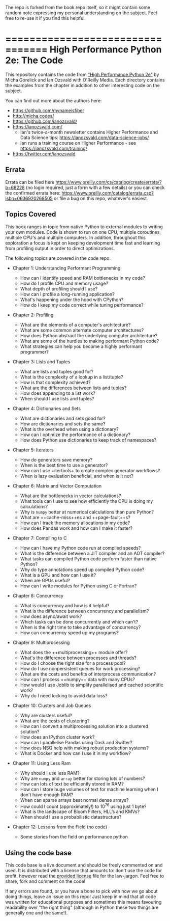 The repo is forked from the book repo itself, 
so it might contain some random note expressing my personal understanding
on the subject.
Feel free to re-use it if you find this helpful.

=================================
High Performance Python 2e: The Code
=================================

This repository contains the code from ["High Performance
Python 2e"](http://shop.oreilly.com/product/0636920268505.do) by Micha Gorelick
and Ian Ozsvald with O'Reilly Media.  Each directory contains the examples from
the chapter in addition to other interesting code on the subject.

You can find out more about the authors here:

* https://github.com/mynameisfiber
* http://micha.codes/
* https://github.com/ianozsvald/
* https://ianozsvald.com/
  * Ian's twice-a-month newsletter contains Higher Performance and Data Science tips: https://ianozsvald.com/data-science-jobs/
  * Ian runs a training course on Higher Performance - see https://ianozsvald.com/training/
* https://twitter.com/ianozsvald

Errata
------

Errata can be filed here https://www.oreilly.com/cs/catalog/create/errata/?b=68228 (no login required, just a form with a few details) or you can check the confirmed errata here: https://www.oreilly.com/catalog/errata.csp?isbn=0636920268505 or file a bug on this repo, whatever's easiest.


Topics Covered
--------------

This book ranges in topic from native Python to external modules to writing your
own modules.  Code is shown to run on one CPU, multiple coroutines, multiple
CPU's and multiple computers.  In addition, throughout this exploration a focus
is kept on keeping development time fast and learning from profiling output in
order to direct optimizations.

The following topics are covered in the code repo:


- Chapter 1: Understanding Performant Programming
    * How can I identify speed and RAM bottlenecks in my code?
    * How do I profile CPU and memory usage?
    * What depth of profiling should I use?
    * How can I profile a long-running application?
    * What's happening under the hood with CPython?
    * How do I keep my code correct while tuning performance?

- Chapter 2: Profiling
    * What are the elements of a computer's architecture?
    * What are some common alternate computer architectures?
    * How does Python abstract the underlying computer architecture?
    * What are some of the hurdles to making performant Python code?
    * What strategies can help you become a highly performant programmer?

- Chapter 3: Lists and Tuples
    * What are lists and tuples good for?
    * What is the complexity of a lookup in a list/tuple?
    * How is that complexity achieved?
    * What are the differences between lists and tuples?
    * How does appending to a list work?
    * When should I use lists and tuples?

- Chapter 4: Dictionaries and Sets
    * What are dictionaries and sets good for?
    * How are dictionaries and sets the same?
    * What is the overhead when using a dictionary?
    * How can I optimize the performance of a dictionary?
    * How does Python use dictionaries to keep track of namespaces?

- Chapter 5: Iterators
    * How do generators save memory?
    * When is the best time to use a generator?
    * How can I use +itertools+ to create complex generator workflows?
    * When is lazy evaluation beneficial, and when is it not?

- Chapter 6: Matrix and Vector Computation
    * What are the bottlenecks in vector calculations?
    * What tools can I use to see how efficiently the CPU is doing my calculations?
    * Why is `numpy` better at numerical calculations than pure Python?
    * What are ++cache-miss++es and ++page-fault++s?
    * How can I track the memory allocations in my code?
    * How does Pandas work and how can I make it faster?

- Chapter 7: Compiling to C
    * How can I have my Python code run at compiled speeds?
    * What is the difference between a JIT compiler and an AOT compiler?
    * What tasks can compiled Python code perform faster than native Python?
    * Why do type annotations speed up compiled Python code?
    * What is a GPU and how can I use it?
    * When are GPUs useful?
    * How can I write modules for Python using C or Fortran?

- Chapter 8: Concurrency
    * What is concurrency and how is it helpful?
    * What is the difference between concurrency and parallelism?
    * How does async/await work?
    * Which tasks can be done concurrently and which can't?
    * When is the right time to take advantage of concurrency?
    * How can concurrency speed up my programs?

- Chapter 9: Multiprocessing
    * What does the ++multiprocessing++ module offer?
    * What's the difference between processes and threads?
    * How do I choose the right size for a process pool?
    * How do I use nonpersistent queues for work processing?
    * What are the costs and benefits of interprocess communication?
    * How can I process ++numpy++ data with many CPUs?
    * How would I use Joblib to simplify parallelised and cached scientific work?
    * Why do I need locking to avoid data loss?

- Chapter 10: Clusters and Job Queues
    * Why are clusters useful? 
    * What are the costs of clustering?
    * How can I convert a multiprocessing solution into a clustered solution?
    * How does an IPython cluster work?
    * How can I parallelise Pandas using Dask and Swifter?
    * How does NSQ help with making robust production systems?
    * What is Docker and how can I use it in my workflow?

- Chapter 11: Using Less Ram
    * Why should I use less RAM?
    * Why are `numpy` and `array` better for storing lots of numbers?
    * How can lots of text be efficiently stored in RAM?
    * How can I store huge volumes of text for machine learning when I don't have enough RAM?
    * When can sparse arrays beat normal dense arrays? 
    * How could I count (approximately!) to 10<sup>76</sup> using just 1 byte?
    * What is the landscape of Bloom Filters, HLL’s and KMVs?
    * When should I use a probabilistic datastructure?

- Chapter 12: Lessons from the Field (no code)
    * Some stories from the field on performance python


Using the code base
-------------------

This code base is a live document and should be freely commented on and used.
It is distributed with a license that amounts to: don't use the code for
profit, however read the [provided license](LICENSE.md) file for the
law-jargon.  Feel free to share, fork and comment on the code!

If any errors are found, or you have a bone to pick with how we go about doing
things, leave an issue on this repo!  Just keep in mind that all code was
written for educational purposes and sometimes this means favouring readability
over "the right thing" (although in Python these two things are generally one
and the same!).

